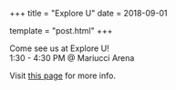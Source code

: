 +++
title = "Explore U"
date = 2018-09-01

template = "post.html"
+++

Come see us at Explore U!  
1:30 - 4:30 PM @ Mariucci Arena

<!-- more -->

Visit [this page](https://www.ofyp.umn.edu/sponsorship/explore-u-event) for more info. 
